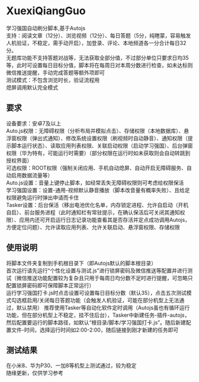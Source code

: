 # XuexiQiangGuo

学习强国自动刷分脚本,基于Autojs<br>
支持：阅读文章（12分）、浏览视频（12分）、每日答题（5分，纯瞎蒙，容易触发人机验证，不稳定，需手动开启），加登录、评论、本地频道各一分合计每日32分。<br>
无题库功能不支持答题对战等，无法获取全部分值，不过部分单位只要求日均35等，此时可设置每日目标分值，脚本将在每周日对本周分数进行检查，如未达标则微信推送提醒，手动完成答题等额外项即可<br>
测试模式：不包含浏览时长，验证流程用<br>
熄屏调用默认完全模式<br>

## 要求

设备要求：安卓7及以上<br>
Auto.js权限：无障碍权限（分析布局并模拟点击）、存储权限（本地数据库）、悬浮窗权限（弹出式通知）、修改系统设置权限（刷视频时自动静音）、通知权限（提示脚本运行状态）、读取应用列表权限、关联启动权限（启动学习强国）、后台弹窗权限（华为特有，可能运行时需要）（部分权限在运行时如未获取则会自动转跳到授权界面）<br>
可选权限：ROOT权限（强制关闭应用、手机自动熄屏、自动开启无障碍服务、自动启用数据流量等）<br>
Auto.js设置：音量上键停止脚本，如经常丢失无障碍权限则可考虑给权限保活<br>
学习强国设置：设置-通用-视频默认静音播放（脚本改音量有概率失败）、且给足权限避免运行时弹出申请而卡住<br>
Tasker设置：后台保活（移出电池优化名单，内存锁定进程、允许自启动（开机自启）、前台服务进程（此时通知栏有常驻提示，在确认保活后可关闭其通知权限）、应用内还可开启运行日志记录功能查看其是否存活并定点成功调用Autojs，方便定位问题）、允许读取应用列表、允许关联启动、悬浮窗权限、存储权限<br>

## 使用说明

将脚本文件夹复制到手机根目录下（即Autojs默认的脚本根目录）<br>
首次运行请先运行“个性化设置与测试.js”进行锁屏密码及微信推送等配置并进行测试（微信推送功能配置较为复杂且只用于每周日均分数不足时进行提醒，可忽略只配置锁屏密码即可保障脚本正常运行）<br>
运行学习强国打卡.js时点击设置可设置每日目标分数（默认35），点击五次测试模式勾选框启用/关闭每日答题功能（会触发人机验证，可能在部分机型上无法通过，默认禁用）
推荐使用Tasker等自动化软件定时调用（Autojs虽也有循环运行功能，但在部分机型上不稳定，挂不住后台），Tasker中新建任务-插件-autojs，然后配置要运行的脚本路径，如默认“根目录/脚本/学习强国打卡.js”。随后新建配置文件-时间，选择运行时间如2:00-2:00，随后链接到刚才新建的任务即可<br>


## 测试结果

在小米8、华为P30、一加8等机型上测试通过，较为稳定<br>
随缘更新，仅供学习参考<br>